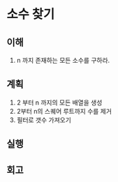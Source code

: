 # 소수 찾기

## 이해

1. n 까지 존재하는 모든 소수를 구하라.

## 계획

1. 2 부터 n 까지의 모든 배열을 생성
2. 2부터 n의 스퀘어 루트까지 수를 제거
3. 필터로 갯수 가져오기

## 실행

## 회고
